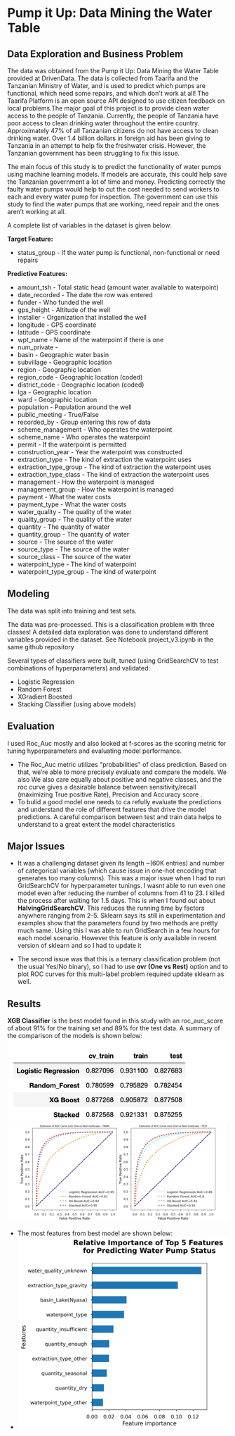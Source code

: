 # Pump it Up: Data Mining the Water Table
## Data Exploration and Business Problem

The data was obtained from the Pump it Up: Data Mining the Water Table provided at DrivenData. The data is collected from Taarifa and the Tanzanian Ministry of Water, and is used to predict which pumps are functional, which need some repairs, and which don't work at all! The Taarifa Platform is an open source API designed to use citizen feedback on local problems.The major goal of this project is to provide clean water access to the people of Tanzania. Currently, the people of Tanzania have poor access to clean drinking water throughout the entire country. Approximately 47% of all Tanzanian citizens do not have access to clean drinking water. Over 1.4 billion dollars in foreign aid has been giving to Tanzania in an attempt to help fix the freshwater crisis. However, the Tanzanian government has been struggling to fix this issue.

The main focus of this study is to predict the functionality of water pumps using machine learning models. If models are accurate, this could help save the Tanzanian government a lot of time and money. Predicting correctly the faulty water pumps would help to cut the cost needed to send workers to each and every water pump for inspection. The government can use this study to find the water pumps that are working, need repair and the ones aren’t working at all.

A complete list of variables in the dataset is given below:

**Target Feature:**
* status_group - If the water pump is functional, non-functional or need repairs

**Predictive Features:**
* amount_tsh - Total static head (amount water available to waterpoint)
* date_recorded - The date the row was entered
* funder - Who funded the well
* gps_height - Altitude of the well
* installer - Organization that installed the well
* longitude - GPS coordinate
* latitude - GPS coordinate
* wpt_name - Name of the waterpoint if there is one
* num_private -
* basin - Geographic water basin
* subvillage - Geographic location
* region - Geographic location
* region_code - Geographic location (coded)
* district_code - Geographic location (coded)
* lga - Geographic location
* ward - Geographic location
* population - Population around the well
* public_meeting - True/False
* recorded_by - Group entering this row of data
* scheme_management - Who operates the waterpoint
* scheme_name - Who operates the waterpoint
* permit - If the waterpoint is permitted
* construction_year - Year the waterpoint was constructed
* extraction_type - The kind of extraction the waterpoint uses
* extraction_type_group - The kind of extraction the waterpoint uses
* extraction_type_class - The kind of extraction the waterpoint uses
* management - How the waterpoint is managed
* management_group - How the waterpoint is managed
* payment - What the water costs
* payment_type - What the water costs
* water_quality - The quality of the water
* quality_group - The quality of the water
* quantity - The quantity of water
* quantity_group - The quantity of water
* source - The source of the water
* source_type - The source of the water
* source_class - The source of the water
* waterpoint_type - The kind of waterpoint
* waterpoint_type_group - The kind of waterpoint

## Modeling
The data was split into training and test sets.

The data was pre-processed. This is a classification problem with three classes! A detailed data exploration was done to understand different variables provided in the dataset. See Notebook project_v3.ipynb in the same github repository

Several types of classifiers were built, tuned (using GridSearchCV to test combinations of hyperparameters) and validated:

* Logistic Regression
* Random Forest
* XGradient Boosted
* Stacking Classifier (using above models)

## Evaluation

I used Roc_Auc mostly and also looked at f-scores as the scoring metric for tuning hyperparameters and evaluating model performance.

* The Roc_Auc metric utilizes "probabilities" of class prediction. Based on that, we’re able to more precisely evaluate and compare the models. We also
We also care equally about positive and negative classes, and the roc curve gives a desirable balance between sensitivity/recall (maximizing True positive Rate), Precision and Accuracy score .
* To bulid a good model one needs to ca
refully evaluate the predictions and understand the role of different features that drive the model predictions. A careful comparison between test and train data helps to understand to a great extent the model characteristics

## Major Issues

* It was a challenging dataset given its length ~(60K entries) and number of categorical variables (which cause issue in one-hot encoding that generates too many columns). This was a major issue when I had to run GridSearchCV for hyperparameter tunings. I wasnt able to run even one model even after reducing the number of columns from 41 to 23. I killed the process after waiting for 1.5 days. This is when I found out about **HalvingGridSearchCV**. This reduces the running time by factors anywhere ranging from 2-5. Sklearn says its still in experimentation and examples show that the parameters found by two methods are pretty much same. Using this I was able to run GridSearch in a few hours for each model scenario. However this feature is only available in recent version of sklearn and so I had to update it

* The second issue was that this is a ternary classification problem (not the usual Yes/No binary), so I had to use **ovr (One vs Rest)** option and to plot ROC curves for this multi-label problem required update sklearn as well.

## Results

**XGB Classifier** is the best model found in this study with an roc_auc_score of about 91% for the training set and 89% for the test data. A summary of the comparison of the models is shown below:
![Models Comparison ](https://github.com/deepssharma/project_phase3_tanzania/blob/main/images/models_comparison.png)
![Models ROC Comparison ](https://github.com/deepssharma/project_phase3_tanzania/blob/main/images/ROC_curves_comp_models.png)

* The most features from best model are shown below:
* ![ Most Important Features ](https://github.com/deepssharma/project_phase3_tanzania/blob/main/images/FeatureImportances_top5.png)
